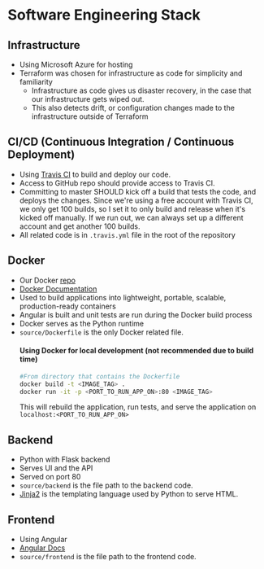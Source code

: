 # Software Engineering Stack

## Infrastructure
* Using Microsoft Azure for hosting
* Terraform was chosen for infrastructure as code for simplicity and familiarity
    * Infrastructure as code gives us disaster recovery, in the case that our infrastructure gets wiped out.
    * This also detects drift, or configuration changes made to the infrastructure outside of Terraform

## CI/CD (Continuous Integration / Continuous Deployment)
* Using [Travis CI](https://travis-ci.com/) to build and deploy our code.
* Access to GitHub repo should provide access to Travis CI.
* Committing to master SHOULD kick off a build that tests the code, and deploys the changes. Since we're using a free account with Travis CI, we only get 100 builds, so I set it to only build and release when it's kicked off manually. If we run out, we can always set up a different account and get another 100 builds.
* All related code is in `.travis.yml` file in the root of the repository

## Docker
* Our Docker [repo](https://cloud.docker.com/u/gfrankel/repository/docker/gfrankel/cecs550-software-engineering)
* [Docker Documentation](https://docs.docker.com/)
* Used to build applications into lightweight, portable, scalable, production-ready containers
* Angular is built and unit tests are run during the Docker build process
* Docker serves as the Python runtime
* `source/Dockerfile` is the only Docker related file.
    #### Using Docker for local development (not recommended due to build time)
    ```bash
    #From directory that contains the Dockerfile
    docker build -t <IMAGE_TAG> .
    docker run -it -p <PORT_TO_RUN_APP_ON>:80 <IMAGE_TAG>
    ```
    This will rebuild the application, run tests, and serve the application on `localhost:<PORT_TO_RUN_APP_ON>`


## Backend
* Python with Flask backend
* Serves UI and the API
* Served on port 80
* `source/backend` is the file path to the backend code.
* [Jinja2](https://jinja.palletsprojects.com/en/2.10.x/) is the templating language used by Python to serve HTML.

## Frontend
* Using Angular
* [Angular Docs](https://angular.io/docs)
* `source/frontend` is the file path to the frontend code.



